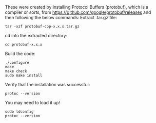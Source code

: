 These were created by installing Protocol Buffers (protobuf), which is a compiler or sorts, from https://github.com/google/protobuf/releases and then following the below commands:
Extract .tar.gz file:
```
tar -xzf protobuf-cpp-x.x.x.tar.gz
```
cd into the extracted directory:
```
cd protobuf-x.x.x
```
Build the code:
```
./configure
make
make check
sudo make install
```
Verify that the installation was successful:
```
protoc --version
```
You may need to load it up!
```
sudo ldconfig
protoc --version
```
